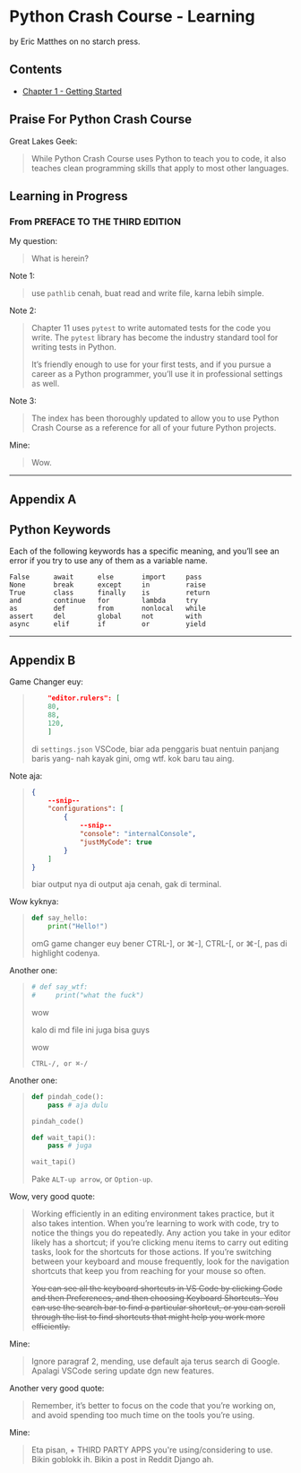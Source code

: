 # Python Crash Course - Learning

by Eric Matthes on no starch press.

## Contents

- [Chapter 1 - Getting Started](./Chapter_1/README.md)

## Praise For Python Crash Course

Great Lakes Geek:
> While Python Crash Course uses Python to teach you to code, it also teaches clean programming skills that apply to most other languages.

## Learning in Progress

### From PREFACE TO THE THIRD EDITION

My question:
> What is herein?

Note 1:
> use `pathlib` cenah, buat read and write file, karna lebih simple.

Note 2:
> Chapter 11 uses `pytest` to write automated tests for the code you write. The `pytest` library has become the industry standard tool for writing tests in Python.
> 
> It’s friendly enough to use for your first tests, and if you pursue a career as a Python programmer, you’ll use it in professional settings as well.

Note 3:
> The index has been thoroughly updated to allow you to use Python Crash Course as a reference for all of your future Python projects.

Mine:
> Wow.

---

Appendix A
----------

Python Keywords
---------------

Each of the following keywords has a specific meaning, and you’ll see an error if you try to use any of them as a variable name.

```
False      await      else       import     pass
None       break      except     in         raise
True       class      finally    is         return
and        continue   for        lambda     try
as         def        from       nonlocal   while
assert     del        global     not        with
async      elif       if         or         yield
```

---

Appendix B
----------

Game Changer euy:

> ```json
>     "editor.rulers": [
>     80,
>     88,
>     120,
>     ]
> ```
> 
> di `settings.json` VSCode, biar ada penggaris buat nentuin panjang baris yang-
> nah kayak gini, omg wtf. kok baru tau aing.

Note aja:
>
> ```json
> {
>     --snip--
>     "configurations": [
>         {
>             --snip--
>             "console": "internalConsole",
>             "justMyCode": true
>         }
>     ]
> }
> ```
>
> biar output nya di output aja cenah, gak di terminal.

Wow kyknya:
> 
> ```python
> def say_hello:
>     print("Hello!")
> ```
> 
> omG game changer euy bener CTRL-], or ⌘-], CTRL-[, or ⌘-[, pas di highlight codenya.

Another one:
> 
> ```python
> # def say_wtf:
> #     print("what the fuck")
> ```
> 
> wow
> 
> kalo di md file ini juga bisa guys
> 
> <!-- kayak gini -->
> 
> wow
> 
> `CTRL-/, or ⌘-/`

Another one:
>
> ```python
> def pindah_code():
>     pass # aja dulu
> 
> pindah_code()
> 
> def wait_tapi():
>     pass # juga
> 
> wait_tapi()
> ```
> 
> Pake `ALT-up arrow`, or `Option-up`.

Wow, very good quote:
> Working efficiently in an editing environment takes practice, but it also takes intention. When you’re learning to work with code, try to notice the things you do repeatedly. Any action you take in your editor likely has a shortcut; if you’re clicking menu items to carry out editing tasks, look for the shortcuts for those actions. If you’re switching between your keyboard and mouse frequently, look for the navigation shortcuts that keep you from reaching for your mouse so often.
> 
> ~~You can see all the keyboard shortcuts in VS Code by clicking Code and then Preferences, and then choosing Keyboard Shortcuts. You can use the search bar to find a particular shortcut, or you can scroll through the list to find shortcuts that might help you work more efficiently.~~ 

Mine:
> Ignore paragraf 2, mending, use default aja terus search di Google. Apalagi VSCode sering update dgn new features.

Another very good quote:
> Remember, it’s better to focus on the code that you’re working on, and avoid spending too much time on the tools you’re using.

Mine:
> Eta pisan, + THIRD PARTY APPS you're using/considering to use. Bikin goblokk ih. Bikin a post in Reddit Django ah.
